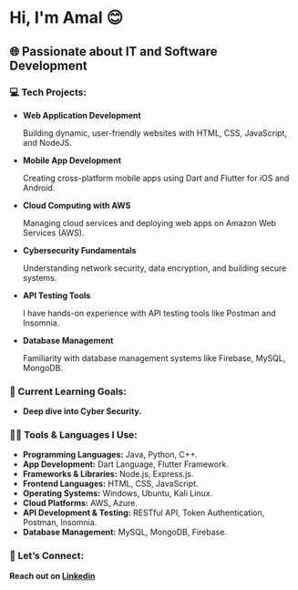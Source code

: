 <h1>Hi, I'm Amal 😊</h1>
<h2>🌐 Passionate about IT and Software Development</h2>

<h3>💻 Tech Projects:</h3>

- <b>Web Application Development</b>

  Building dynamic, user-friendly websites with HTML, CSS, JavaScript, and NodeJS.
  
- <b>Mobile App Development</b>

  Creating cross-platform mobile apps using Dart and Flutter for iOS and Android.
  
- <b>Cloud Computing with AWS</b>

  Managing cloud services and deploying web apps on Amazon Web Services (AWS).
  
- <b>Cybersecurity Fundamentals</b>

  Understanding network security, data encryption, and building secure systems.

- <b>API Testing Tools</b>

  I have hands-on experience with API testing tools like Postman and Insomnia.

- <b>Database Management</b>

  Familiarity with database management systems like Firebase, MySQL, MongoDB.


<h3>🎯 Current Learning Goals:</h3>

- <b>Deep dive into Cyber Security.</b>


<h3>👨‍💻 Tools & Languages I Use:</h3>

- <b>Programming Languages:</b> Java, Python, C++.
- <b>App Development:</b> Dart Language, Flutter Framework.
- <b>Frameworks & Libraries:</b>  Node.js, Express.js.
- <b>Frontend Languages:</b> HTML, CSS, JavaScript.
- <b>Operating Systems:</b> Windows, Ubuntu, Kali Linux.
- <b>Cloud Platforms:</b>  AWS, Azure.
- <b>API Development & Testing:</b>  RESTful API, Token Authentication, Postman, Insomnia.
- <b>Database Management:</b> MySQL, MongoDB, Firebase.


<h3>🔗 Let’s Connect:</h3>
<b>Reach out on <a href="https://linkedin.com/in/amalalhothali">Linkedin</a></b>



